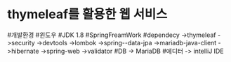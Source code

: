 # thymeleaf를 활용한 웹 서비스 
#개발환경
#윈도우
#JDK 1.8
#SpringFreamWork
#dependecy
->thymeleaf
->security
->devtools
->lombok
->spring--data-jpa
->mariadb-java-client
->hibernate
->spring-web
->validator
#DB -> MariaDB
#에디터 -> intelliJ IDE
